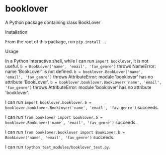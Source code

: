 # booklover
A Python package containing class BookLover


Installation

From the root of this package, run `pip install .`.


Usage

In a Python interactive shell, while I can run `import booklover`, it is not useful.
`b = BookLover('name', 'email', 'fav_genre')` throws NameError: name 'BookLover' is not defined.
`b = booklover.BookLover('name', 'email', 'fav_genre')` throws AttributeError: module 'booklover' has no attribute 'BookLover'.
`b = booklover.booklover.BookLover('name', 'email', 'fav_genre')` throws AttributeError: module 'booklover' has no attribute 'booklover'.

I can run `import booklover.booklover`.
`b = booklover.booklover.BookLover('name', 'email', 'fav_genre')` succeeds.

I can run `from booklover import booklover`.
`b = booklover.BookLover('name', 'email', 'fav_genre')` succeeds.

I can run `from booklover.booklover import BookLover`.
`b = BookLover('name', 'email', 'fav_genre')` succeeds.

I can run `!python test_modules/booklover_test.py`.